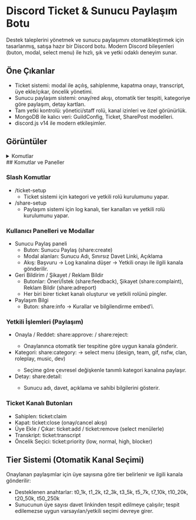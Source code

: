 # Discord Ticket & Sunucu Paylaşım Botu

Destek taleplerini yönetmek ve sunucu paylaşımını otomatikleştirmek için tasarlanmış, satışa hazır bir Discord botu. Modern Discord bileşenleri (buton, modal, select menu) ile hızlı, şık ve yetki odaklı deneyim sunar.

## Öne Çıkanlar
- Ticket sistemi: modal ile açılış, sahiplenme, kapatma onayı, transcript, üye ekle/çıkar, öncelik yönetimi.
- Sunucu paylaşım sistemi: onay/red akışı, otomatik tier tespiti, kategoriye göre paylaşım, detay kartları.
- Tam yetki kontrolü: yönetici/staff rolü, kanal izinleri ve özel görünürlük.
- MongoDB ile kalıcı veri: GuildConfig, Ticket, SharePost modelleri.
- discord.js v14 ile modern etkileşimler.

## Görüntüler
<details>
  <summary>Komutlar</summary>

| Komut                  | Resim                                                                                                  |
| ---------------------- | ------------------------------------------------------------------------------------------------------ |
| GÖRSEL | <img width="338" height="232" alt="image" src="https://github.com/user-attachments/assets/14d27450-eb04-411e-8a29-919db6ccd401" />
| GÖRSEL | <img width="616" height="237" alt="image" src="https://github.com/user-attachments/assets/cfda0664-42da-4310-8baf-77db68bde90c" />
| GÖRSEL | <img width="395" height="427" alt="image" src="https://github.com/user-attachments/assets/5129e415-d69d-49a0-9c8c-baa60fdffc33" />
| GÖRSEL | <img width="520" height="229" alt="image" src="https://github.com/user-attachments/assets/0ad38ada-f23b-4104-ab51-62d1d5834f7f" />
| GÖRSEL | <img width="590" height="373" alt="image" src="https://github.com/user-attachments/assets/8e781540-ee68-4f48-8d86-95ef47164fe1" />
| GÖRSEL | <img width="1578" height="356" alt="image" src="https://github.com/user-attachments/assets/c2b7deb5-725c-4192-834e-cd9ff039a49e" />
| GÖRSEL | <img width="492" height="351" alt="image" src="https://github.com/user-attachments/assets/645b8254-5019-4b5a-8f0e-e5381c35033d" />
| GÖRSEL | <img width="533" height="301" alt="image" src="https://github.com/user-attachments/assets/30442388-d85b-4031-b6a3-ec5a1834f386" />
| GÖRSEL | <img width="595" height="556" alt="image" src="https://github.com/user-attachments/assets/ae9c9563-a6fb-404b-aaeb-0a1101629d15" />
| GÖRSEL | <img width="497" height="510" alt="image" src="https://github.com/user-attachments/assets/c39bef44-d154-4d4b-8c8f-e81ac2c96877" />

|
</details>
## Komutlar ve Paneller

### Slash Komutlar
- /ticket-setup
  - Ticket sistemi için kategori ve yetkili rolü kurulumunu yapar.
- /share-setup
  - Paylaşım sistemi için log kanalı, tier kanalları ve yetkili rolü kurulumunu yapar.


### Kullanıcı Panelleri ve Modallar
- Sunucu Paylaş paneli
  - Buton: Sunucu Paylaş (share:create)
  - Modal alanları: Sunucu Adı, Sınırsız Davet Linki, Açıklama
  - Akış: Başvuru → Log kanalına düşer → Yetkili onayı ile ilgili kanala gönderilir.
- Geri Bildirim / Şikayet / Reklam Bildir
  - Butonlar: Öneri/İstek (share:feedback), Şikayet (share:complaint), Reklam Bildir (share:adreport)
  - Her biri birer ticket kanalı oluşturur ve yetkili rolünü pingler.
- Paylaşım Bilgi
  - Buton: share:info → Kurallar ve bilgilendirme embed’i.

### Yetkili İşlemleri (Paylaşım)
- Onayla / Reddet: share:approve:<id> / share:reject:<id>
  - Onaylanınca otomatik tier tespitine göre uygun kanala gönderir.
- Kategori: share:category:<id> → select menu (design, team, gif, nsfw, clan, roleplay, music, dev)
  - Seçime göre çevresel değişkenle tanımlı kategori kanalına paylaşır.
- Detay: share:detail:<id>
  - Sunucu adı, davet, açıklama ve sahibi bilgilerini gösterir.

### Ticket Kanalı Butonları
- Sahiplen: ticket:claim
- Kapat: ticket:close (onay/cancel akışı)
- Üye Ekle / Çıkar: ticket:add / ticket:remove (select menülerle)
- Transkript: ticket:transcript
- Öncelik Seçici: ticket:priority (low, normal, high, blocker)

## Tier Sistemi (Otomatik Kanal Seçimi)
Onaylanan paylaşımlar için üye sayısına göre tier belirlenir ve ilgili kanala gönderilir:
- Desteklenen anahtarlar: t0_1k, t1_2k, t2_3k, t3_5k, t5_7k, t7_10k, t10_20k, t20_50k, t50_250k
- Sunucunun üye sayısı davet linkinden tespit edilmeye çalışılır; tespit edilemezse uygun varsayılan/yetkili seçimi devreye girer.
